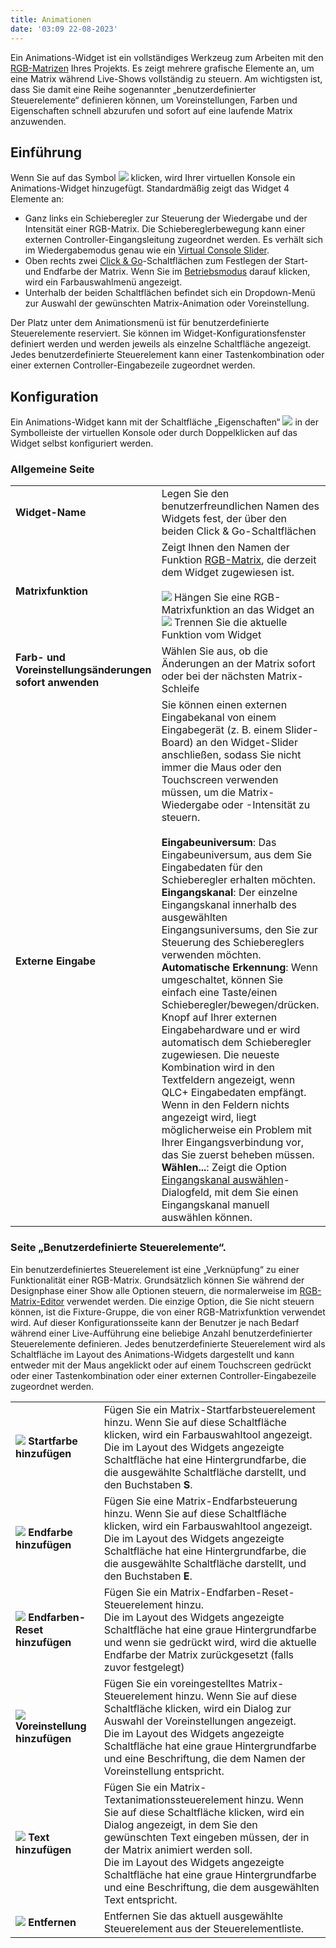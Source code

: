 ```yaml
---
title: Animationen
date: '03:09 22-08-2023'
---
```


Ein Animations-Widget ist ein vollständiges Werkzeug zum Arbeiten mit den [RGB-Matrizen](/basics/glossary-and-concepts#rgb-matrix) Ihres Projekts.
Es zeigt mehrere grafische Elemente an, um eine Matrix während Live-Shows vollständig zu steuern.
Am wichtigsten ist, dass Sie damit eine Reihe sogenannter „benutzerdefinierter Steuerelemente“ definieren können, um Voreinstellungen, Farben und Eigenschaften schnell abzurufen und sofort auf eine laufende Matrix anzuwenden.

Einführung
------------

Wenn Sie auf das Symbol ![](/basics/animation.png) klicken, wird Ihrer virtuellen Konsole ein Animations-Widget hinzugefügt.
Standardmäßig zeigt das Widget 4 Elemente an:

* Ganz links ein Schieberegler zur Steuerung der Wiedergabe und der Intensität einer RGB-Matrix.
    Die Schiebereglerbewegung kann einer externen Controller-Eingangsleitung zugeordnet werden.
    Es verhält sich im Wiedergabemodus genau wie ein [Virtual Console Slider](../slider).
* Oben rechts zwei [Click & Go](/basics/glossary-and-concepts#click-and-go)-Schaltflächen zum Festlegen der Start- und Endfarbe der Matrix. Wenn Sie im [Betriebsmodus](/basics/glossary-and-concepts#modi) darauf klicken, wird ein Farbauswahlmenü angezeigt.
* Unterhalb der beiden Schaltflächen befindet sich ein Dropdown-Menü zur Auswahl der gewünschten Matrix-Animation oder Voreinstellung.

Der Platz unter dem Animationsmenü ist für benutzerdefinierte Steuerelemente reserviert. Sie können im Widget-Konfigurationsfenster definiert werden und werden jeweils als einzelne Schaltfläche angezeigt.
Jedes benutzerdefinierte Steuerelement kann einer Tastenkombination oder einer externen Controller-Eingabezeile zugeordnet werden.

Konfiguration
-------------

Ein Animations-Widget kann mit der Schaltfläche „Eigenschaften“ ![](/basics/edit.png) in der Symbolleiste der virtuellen Konsole oder durch Doppelklicken auf das Widget selbst konfiguriert werden.

### Allgemeine Seite

|     |     |
| --- | --- |
| **Widget-Name** | Legen Sie den benutzerfreundlichen Namen des Widgets fest, der über den beiden Click & Go-Schaltflächen | angezeigt wird
| **Matrixfunktion** | Zeigt Ihnen den Namen der Funktion [RGB-Matrix](/basics/glossary-and-concepts#rgb-matrix), die derzeit dem Widget zugewiesen ist.<br><br>![](/basics/attach.png) Hängen Sie eine RGB-Matrixfunktion an das Widget an <br>![](/basics/detach.png) Trennen Sie die aktuelle Funktion vom Widget |
| **Farb- und Voreinstellungsänderungen sofort anwenden** | Wählen Sie aus, ob die Änderungen an der Matrix sofort oder bei der nächsten Matrix-Schleife | angewendet werden müssen
| **Externe Eingabe** | Sie können einen externen Eingabekanal von einem Eingabegerät (z. B. einem Slider-Board) an den Widget-Slider anschließen, sodass Sie nicht immer die Maus oder den Touchscreen verwenden müssen, um die Matrix-Wiedergabe oder -Intensität zu steuern.<br><br> **Eingabeuniversum**: Das Eingabeuniversum, aus dem Sie Eingabedaten für den Schieberegler erhalten möchten.<br>**Eingangskanal**: Der einzelne Eingangskanal innerhalb des ausgewählten Eingangsuniversums, den Sie zur Steuerung des Schiebereglers verwenden möchten.<br>**Automatische Erkennung**: Wenn umgeschaltet, können Sie einfach eine Taste/einen Schieberegler/bewegen/drücken. Knopf auf Ihrer externen Eingabehardware und er wird automatisch dem Schieberegler zugewiesen. Die neueste Kombination wird in den Textfeldern angezeigt, wenn QLC+ Eingabedaten empfängt. Wenn in den Feldern nichts angezeigt wird, liegt möglicherweise ein Problem mit Ihrer Eingangsverbindung vor, das Sie zuerst beheben müssen.<br>**Wählen...**: Zeigt die Option [Eingangskanal auswählen](../select-input-channel)-Dialogfeld, mit dem Sie einen Eingangskanal manuell auswählen können. |

### Seite „Benutzerdefinierte Steuerelemente“.

Ein benutzerdefiniertes Steuerelement ist eine „Verknüpfung“ zu einer Funktionalität einer RGB-Matrix.
Grundsätzlich können Sie während der Designphase einer Show alle Optionen steuern, die normalerweise im [RGB-Matrix-Editor](/function-manager/rgb-matrix-editor) verwendet werden. Die einzige Option, die Sie nicht steuern können, ist die Fixture-Gruppe, die von einer RGB-Matrixfunktion verwendet wird.
Auf dieser Konfigurationsseite kann der Benutzer je nach Bedarf während einer Live-Aufführung eine beliebige Anzahl benutzerdefinierter Steuerelemente definieren.
Jedes benutzerdefinierte Steuerelement wird als Schaltfläche im Layout des Animations-Widgets dargestellt und kann entweder mit der Maus angeklickt oder auf einem Touchscreen gedrückt oder einer Tastenkombination oder einer externen Controller-Eingabezeile zugeordnet werden.

|     |     |
| --- | --- |
| **![](/basics/color.png) Startfarbe hinzufügen** | Fügen Sie ein Matrix-Startfarbsteuerelement hinzu. Wenn Sie auf diese Schaltfläche klicken, wird ein Farbauswahltool angezeigt.  <br>Die im Layout des Widgets angezeigte Schaltfläche hat eine Hintergrundfarbe, die die ausgewählte Schaltfläche darstellt, und den Buchstaben **S**. |
| **![](/basics/color.png) Endfarbe hinzufügen** | Fügen Sie eine Matrix-Endfarbsteuerung hinzu. Wenn Sie auf diese Schaltfläche klicken, wird ein Farbauswahltool angezeigt.  <br>Die im Layout des Widgets angezeigte Schaltfläche hat eine Hintergrundfarbe, die die ausgewählte Schaltfläche darstellt, und den Buchstaben **E**. |
| **![](/basics/fileclose.png) Endfarben-Reset hinzufügen** | Fügen Sie ein Matrix-Endfarben-Reset-Steuerelement hinzu.  <br>Die im Layout des Widgets angezeigte Schaltfläche hat eine graue Hintergrundfarbe und wenn sie gedrückt wird, wird die aktuelle Endfarbe der Matrix zurückgesetzt (falls zuvor festgelegt) |
| **![](/basics/script.png) Voreinstellung hinzufügen** | Fügen Sie ein voreingestelltes Matrix-Steuerelement hinzu. Wenn Sie auf diese Schaltfläche klicken, wird ein Dialog zur Auswahl der Voreinstellungen angezeigt.  <br>Die im Layout des Widgets angezeigte Schaltfläche hat eine graue Hintergrundfarbe und eine Beschriftung, die dem Namen der Voreinstellung entspricht. |
| **![](/basics/fonts.png) Text hinzufügen** | Fügen Sie ein Matrix-Textanimationssteuerelement hinzu. Wenn Sie auf diese Schaltfläche klicken, wird ein Dialog angezeigt, in dem Sie den gewünschten Text eingeben müssen, der in der Matrix animiert werden soll.  <br>Die im Layout des Widgets angezeigte Schaltfläche hat eine graue Hintergrundfarbe und eine Beschriftung, die dem ausgewählten Text entspricht. |
| **![](/basics/edit_remove.png) Entfernen** | Entfernen Sie das aktuell ausgewählte Steuerelement aus der Steuerelementliste. |f